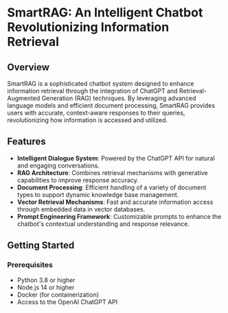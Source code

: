 # SmartRAG: An Intelligent Chatbot Revolutionizing Information Retrieval

## Overview

SmartRAG is a sophisticated chatbot system designed to enhance information retrieval through the integration of ChatGPT and Retrieval-Augmented Generation (RAG) techniques. By leveraging advanced language models and efficient document processing, SmartRAG provides users with accurate, context-aware responses to their queries, revolutionizing how information is accessed and utilized.

## Features

- **Intelligent Dialogue System**: Powered by the ChatGPT API for natural and engaging conversations.
- **RAG Architecture**: Combines retrieval mechanisms with generative capabilities to improve response accuracy.
- **Document Processing**: Efficient handling of a variety of document types to support dynamic knowledge base management.
- **Vector Retrieval Mechanisms**: Fast and accurate information access through embedded data in vector databases.
- **Prompt Engineering Framework**: Customizable prompts to enhance the chatbot's contextual understanding and response relevance.

## Getting Started

### Prerequisites

- Python 3.8 or higher
- Node.js 14 or higher
- Docker (for containerization)
- Access to the OpenAI ChatGPT API

